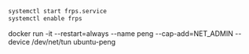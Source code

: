 ```bash
systemctl start frps.service
systemctl enable frps
```


docker run -it --restart=always --name peng --cap-add=NET_ADMIN --device /dev/net/tun ubuntu-peng
